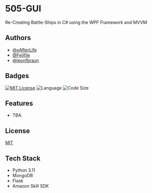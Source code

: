 # 505-GUI

Re-Creating Battle-Ships in C# using the WPF Framework and MVVM


## Authors

- [@xAfterLife](https://www.github.com/xAfterLife)
- [@Feilfile](https://www.github.com/Feilfile)
- [@leonfbraun](https://www.github.com/leonfbraun)


## Badges

[![MIT License](https://img.shields.io/badge/License-MIT-green.svg)](https://choosealicense.com/licenses/mit/) ![Language](https://img.shields.io/github/languages/top/xAfterLife/505-GUI) ![Code Size](https://img.shields.io/github/languages/code-size/xAfterLife/505-GUI)


## Features

- TBA.

    
## License

[MIT](https://choosealicense.com/licenses/mit/)


## Tech Stack

* Python 3.11
* MongoDB
* Flask
* Amazon Skill SDK
